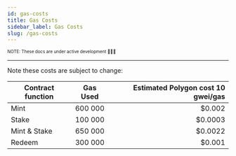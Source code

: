 ```yaml
---
id: gas-costs
title: Gas Costs
sidebar_label: Gas Costs
slug: /gas-costs
---
```


<sub><sup> NOTE: These docs are under active development 👷‍♀️👷 </sup></sub>

---

Note these costs are subject to change:

| Contract function | Gas Used | Estimated Polygon cost 10 gwei/gas |
| ----------------- | :------: | ---------------------------------: |
| Mint              | 600 000  |                             $0.002 |
| Stake             | 100 000  |                            $0.0003 |
| Mint & Stake      | 650 000  |                            $0.0022 |
| Redeem            | 300 000  |                             $0.001 |

<!-- | Update system state | 250 000  |                           $0.001 | -->
